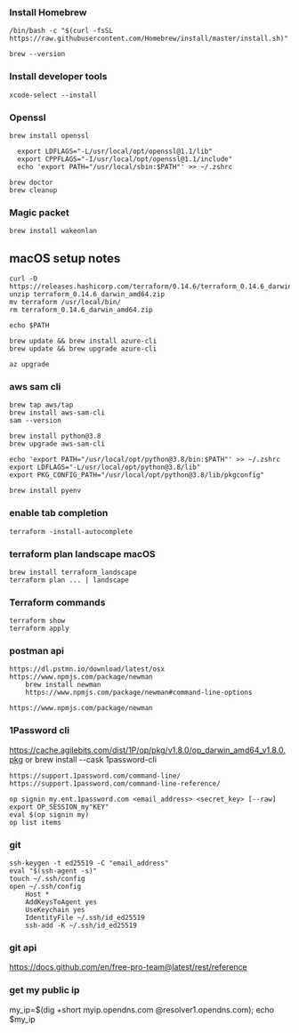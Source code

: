 ### Install Homebrew 
    /bin/bash -c "$(curl -fsSL https://raw.githubusercontent.com/Homebrew/install/master/install.sh)"
    
    brew --version
    
### Install developer tools
    xcode-select --install

### Openssl
    brew install openssl
    
      export LDFLAGS="-L/usr/local/opt/openssl@1.1/lib"
      export CPPFLAGS="-I/usr/local/opt/openssl@1.1/include"
      echo 'export PATH="/usr/local/sbin:$PATH"' >> ~/.zshrc
  
    brew doctor
    brew cleanup

### Magic packet
    brew install wakeonlan
    
  ## macOS setup notes

    curl -O https://releases.hashicorp.com/terraform/0.14.6/terraform_0.14.6_darwin_amd64.zip
    unzip terraform_0.14.6_darwin_amd64.zip
    mv terraform /usr/local/bin/
    rm terraform_0.14.6_darwin_amd64.zip
    
    echo $PATH

    brew update && brew install azure-cli
    brew update && brew upgrade azure-cli
    
    az upgrade
    
### aws sam cli
    brew tap aws/tap
    brew install aws-sam-cli
    sam --version
    
    brew install python@3.8
    brew upgrade aws-sam-cli
    
    echo 'export PATH="/usr/local/opt/python@3.8/bin:$PATH"' >> ~/.zshrc
    export LDFLAGS="-L/usr/local/opt/python@3.8/lib"
    export PKG_CONFIG_PATH="/usr/local/opt/python@3.8/lib/pkgconfig"
    
    brew install pyenv
    
### enable tab completion
    terraform -install-autocomplete
    
### terraform plan landscape macOS
    brew install terraform_landscape
    terraform plan ... | landscape

### Terraform commands
    terraform show
    terraform apply

### postman api
    https://dl.pstmn.io/download/latest/osx
    https://www.npmjs.com/package/newman 
        brew install newman
        https://www.npmjs.com/package/newman#command-line-options
        
    https://www.npmjs.com/package/newman
    
### 1Password cli
   https://cache.agilebits.com/dist/1P/op/pkg/v1.8.0/op_darwin_amd64_v1.8.0.pkg or
    brew install --cask 1password-cli
    
    https://support.1password.com/command-line/
    https://support.1password.com/command-line-reference/
    
    op signin my.ent.1password.com <email_address> <secret_key> [--raw]
    export OP_SESSION_my"KEY"
    eval $(op signin my)
    op list items
    
### git 
    ssh-keygen -t ed25519 -C "email_address"
    eval "$(ssh-agent -s)"
    touch ~/.ssh/config
    open ~/.ssh/config
        Host *
        AddKeysToAgent yes
        UseKeychain yes
        IdentityFile ~/.ssh/id_ed25519    
        ssh-add -K ~/.ssh/id_ed25519
        
 ### git api
   https://docs.github.com/en/free-pro-team@latest/rest/reference

### get my public ip
my_ip=$(dig +short myip.opendns.com @resolver1.opendns.com);
echo $my_ip


